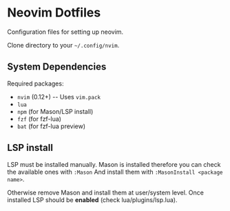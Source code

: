 # Neovim Dotfiles
Configuration files for setting up neovim.

Clone directory to your `~/.config/nvim`.

## System Dependencies
Required packages:
- `nvim` (0.12+) -- Uses `vim.pack`
- `lua`
- `npm` (for Mason/LSP install)
- `fzf` (for fzf-lua)
- `bat` (for fzf-lua preview)

## LSP install
LSP must be installed manually. Mason is installed therefore you can check the available ones with ` :Mason `
And install them with ` :MasonInstall <package name> `.

Otherwise remove Mason and install them at user/system level. Once installed LSP should be **enabled** (check lua/plugins/lsp.lua).
